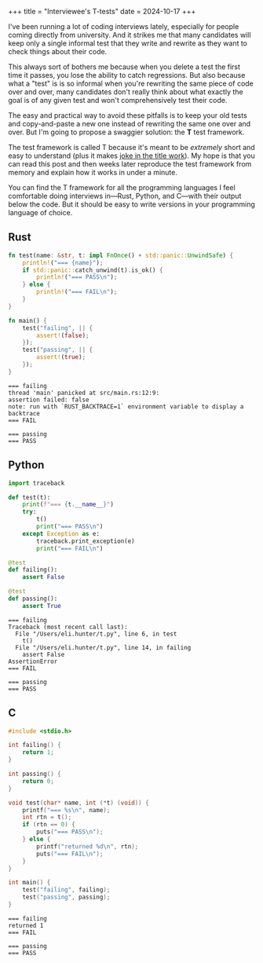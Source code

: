 +++
title = "Interviewee's T-tests"
date = 2024-10-17
+++

I've been running a lot of coding interviews lately, especially for people coming directly from university. And it strikes me that many candidates will keep only a single informal test that they write and rewrite as they want to check things about their code.

This always sort of bothers me because when you delete a test the first time it passes, you lose the ability to catch regressions. But also because what a "test" is is so informal when you're rewriting the same piece of code over and over, many candidates don't really think about what exactly the goal is of any given test and won't comprehensively test their code.

The easy and practical way to avoid these pitfalls is to keep your old tests and copy-and-paste a new one instead of rewriting the same one over and over. But I'm going to propose a swaggier solution: the **T** test framework.

The test framework is called T because it's meant to be _extremely_ short and easy to understand (plus it makes [joke in the title work](https://en.wikipedia.org/wiki/Student%27s_t-test)). My hope is that you can read this post and then weeks later reproduce the test framework from memory and explain how it works in under a minute.

You can find the T framework for all the programming languages I feel comfortable doing interviews in—Rust, Python, and C—with their output below the code. But it should be easy to write versions in your programming language of choice.

## Rust
```rust
fn test(name: &str, t: impl FnOnce() + std::panic::UnwindSafe) {
    println!("=== {name}");
    if std::panic::catch_unwind(t).is_ok() {
        println!("=== PASS\n");
    } else {
        println!("=== FAIL\n");
    }
}

fn main() {
    test("failing", || {
        assert!(false);
    });
    test("passing", || {
        assert!(true);
    });
}
```

```
=== failing
thread 'main' panicked at src/main.rs:12:9:
assertion failed: false
note: run with `RUST_BACKTRACE=1` environment variable to display a backtrace
=== FAIL

=== passing
=== PASS
```

## Python

```python
import traceback

def test(t):
    print(f"=== {t.__name__}")
    try:
        t()
        print("=== PASS\n")
    except Exception as e:
        traceback.print_exception(e)
        print("=== FAIL\n")

@test
def failing():
    assert False

@test
def passing():
    assert True
```

```
=== failing
Traceback (most recent call last):
  File "/Users/eli.hunter/t.py", line 6, in test
    t()
  File "/Users/eli.hunter/t.py", line 14, in failing
    assert False
AssertionError
=== FAIL

=== passing
=== PASS
```

## C
```c
#include <stdio.h>

int failing() {
    return 1;
}

int passing() {
    return 0;
}

void test(char* name, int (*t) (void)) {
    printf("=== %s\n", name);
    int rtn = t();
    if (rtn == 0) {
        puts("=== PASS\n");
    } else {
        printf("returned %d\n", rtn);
        puts("=== FAIL\n");
    }
}

int main() {
    test("failing", failing);
    test("passing", passing);
}
```

```
=== failing
returned 1
=== FAIL

=== passing
=== PASS
```
